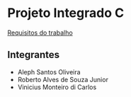 # Projeto Integrado C 

[Requisitos do trabalho](http://ead.puc-campinas.edu.br/access/content/group/21806303010107534201911/SI-PI-C-01-Explicacao_Projeto01.pdf)

## Integrantes
- Aleph Santos Oliveira
- Roberto Alves de Souza Junior
- Vinicius Monteiro di Carlos
